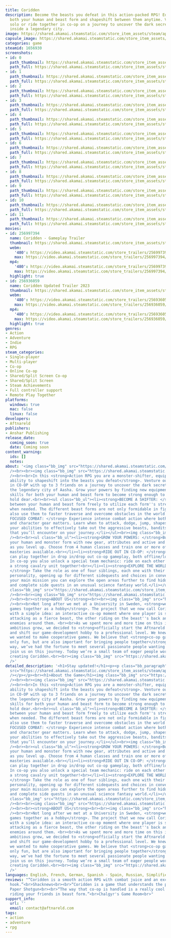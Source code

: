```yaml
---
title: Coridden
description: Become the beasts you defeat in this action-packed RPG! Equip and upgrade
  both your human and beast form and shapeshift between them anytime. Venture out
  solo or ride together in co-op on a journey to uncover the dark secrets sealed away
  inside a legendary city.
image: https://shared.akamai.steamstatic.com/store_item_assets/steam/apps/1656930/header.jpg?t=1729684119
capsule_image: https://shared.akamai.steamstatic.com/store_item_assets/steam/apps/1656930/capsule_231x87.jpg?t=1729684119
categories: game
steamid: 1656930
screenshots:
- id: 0
  path_thumbnail: https://shared.akamai.steamstatic.com/store_item_assets/steam/apps/1656930/ss_4bf979097e3ba01c17f12e34ddf9b46de56d8808.600x338.jpg?t=1729684119
  path_full: https://shared.akamai.steamstatic.com/store_item_assets/steam/apps/1656930/ss_4bf979097e3ba01c17f12e34ddf9b46de56d8808.1920x1080.jpg?t=1729684119
- id: 1
  path_thumbnail: https://shared.akamai.steamstatic.com/store_item_assets/steam/apps/1656930/ss_fbfec5bc48c1293aeb42ed20e237a6671cf78a7d.600x338.jpg?t=1729684119
  path_full: https://shared.akamai.steamstatic.com/store_item_assets/steam/apps/1656930/ss_fbfec5bc48c1293aeb42ed20e237a6671cf78a7d.1920x1080.jpg?t=1729684119
- id: 2
  path_thumbnail: https://shared.akamai.steamstatic.com/store_item_assets/steam/apps/1656930/ss_cf20e28a31aab6fc7fb475f9b081f057b30f22a4.600x338.jpg?t=1729684119
  path_full: https://shared.akamai.steamstatic.com/store_item_assets/steam/apps/1656930/ss_cf20e28a31aab6fc7fb475f9b081f057b30f22a4.1920x1080.jpg?t=1729684119
- id: 3
  path_thumbnail: https://shared.akamai.steamstatic.com/store_item_assets/steam/apps/1656930/ss_0c752d536407c293344bfdadaa0efa633bccaefd.600x338.jpg?t=1729684119
  path_full: https://shared.akamai.steamstatic.com/store_item_assets/steam/apps/1656930/ss_0c752d536407c293344bfdadaa0efa633bccaefd.1920x1080.jpg?t=1729684119
- id: 4
  path_thumbnail: https://shared.akamai.steamstatic.com/store_item_assets/steam/apps/1656930/ss_9709035f3bc03afd186ecf476f6b4c4dbd64321a.600x338.jpg?t=1729684119
  path_full: https://shared.akamai.steamstatic.com/store_item_assets/steam/apps/1656930/ss_9709035f3bc03afd186ecf476f6b4c4dbd64321a.1920x1080.jpg?t=1729684119
- id: 5
  path_thumbnail: https://shared.akamai.steamstatic.com/store_item_assets/steam/apps/1656930/ss_c65c5151c1d85ce52dddbf11751acb2a06c3a353.600x338.jpg?t=1729684119
  path_full: https://shared.akamai.steamstatic.com/store_item_assets/steam/apps/1656930/ss_c65c5151c1d85ce52dddbf11751acb2a06c3a353.1920x1080.jpg?t=1729684119
- id: 6
  path_thumbnail: https://shared.akamai.steamstatic.com/store_item_assets/steam/apps/1656930/ss_b1f34c9390c73f9d8e194294904e74457dd9c94d.600x338.jpg?t=1729684119
  path_full: https://shared.akamai.steamstatic.com/store_item_assets/steam/apps/1656930/ss_b1f34c9390c73f9d8e194294904e74457dd9c94d.1920x1080.jpg?t=1729684119
- id: 7
  path_thumbnail: https://shared.akamai.steamstatic.com/store_item_assets/steam/apps/1656930/ss_cbaffbfa714e38494897376845af0e0f5dc65c26.600x338.jpg?t=1729684119
  path_full: https://shared.akamai.steamstatic.com/store_item_assets/steam/apps/1656930/ss_cbaffbfa714e38494897376845af0e0f5dc65c26.1920x1080.jpg?t=1729684119
- id: 8
  path_thumbnail: https://shared.akamai.steamstatic.com/store_item_assets/steam/apps/1656930/ss_8486d5e52aa0d28f45fc58e8587f29315dbcc9f6.600x338.jpg?t=1729684119
  path_full: https://shared.akamai.steamstatic.com/store_item_assets/steam/apps/1656930/ss_8486d5e52aa0d28f45fc58e8587f29315dbcc9f6.1920x1080.jpg?t=1729684119
- id: 9
  path_thumbnail: https://shared.akamai.steamstatic.com/store_item_assets/steam/apps/1656930/ss_6d6aedfe0bc63f1548acdaab7e247a77ec388042.600x338.jpg?t=1729684119
  path_full: https://shared.akamai.steamstatic.com/store_item_assets/steam/apps/1656930/ss_6d6aedfe0bc63f1548acdaab7e247a77ec388042.1920x1080.jpg?t=1729684119
- id: 10
  path_thumbnail: https://shared.akamai.steamstatic.com/store_item_assets/steam/apps/1656930/ss_d309e97642f8e0a93b1b6d9547d78d38b512f722.600x338.jpg?t=1729684119
  path_full: https://shared.akamai.steamstatic.com/store_item_assets/steam/apps/1656930/ss_d309e97642f8e0a93b1b6d9547d78d38b512f722.1920x1080.jpg?t=1729684119
- id: 11
  path_thumbnail: https://shared.akamai.steamstatic.com/store_item_assets/steam/apps/1656930/ss_96680d7c93111b18278c694d5fb050a27dbcce36.600x338.jpg?t=1729684119
  path_full: https://shared.akamai.steamstatic.com/store_item_assets/steam/apps/1656930/ss_96680d7c93111b18278c694d5fb050a27dbcce36.1920x1080.jpg?t=1729684119
movies:
- id: 256997394
  name: Coridden - Gameplay Trailer
  thumbnail: https://shared.akamai.steamstatic.com/store_item_assets/steam/apps/256997394/movie.293x165.jpg?t=1708698804
  webm:
    '480': https://video.akamai.steamstatic.com/store_trailers/256997394/movie480_vp9.webm?t=1708698804
    max: https://video.akamai.steamstatic.com/store_trailers/256997394/movie_max_vp9.webm?t=1708698804
  mp4:
    '480': https://video.akamai.steamstatic.com/store_trailers/256997394/movie480.mp4?t=1708698804
    max: https://video.akamai.steamstatic.com/store_trailers/256997394/movie_max.mp4?t=1708698804
  highlight: true
- id: 256936059
  name: Coridden Updated Trailer 2023
  thumbnail: https://shared.akamai.steamstatic.com/store_item_assets/steam/apps/256936059/movie.293x165.jpg?t=1709025879
  webm:
    '480': https://video.akamai.steamstatic.com/store_trailers/256936059/movie480_vp9.webm?t=1709025879
    max: https://video.akamai.steamstatic.com/store_trailers/256936059/movie_max_vp9.webm?t=1709025879
  mp4:
    '480': https://video.akamai.steamstatic.com/store_trailers/256936059/movie480.mp4?t=1709025879
    max: https://video.akamai.steamstatic.com/store_trailers/256936059/movie_max.mp4?t=1709025879
  highlight: true
genres:
- Action
- Adventure
- Indie
- RPG
steam_categories:
- Single-player
- Multi-player
- Co-op
- Online Co-op
- Shared/Split Screen Co-op
- Shared/Split Screen
- Steam Achievements
- Full controller support
- Remote Play Together
platforms:
  windows: true
  mac: false
  linux: false
developers:
- Aftnareld
publishers:
- Anshar Publishing
release_date:
  coming_soon: true
  date: Coming soon
content_warning:
  ids: []
  notes:
about: '<img class="bb_img" src="https://shared.akamai.steamstatic.com/store_item_assets/steam/apps/1656930/extras/Quote_4__1_.png?t=1729684119"
  /><br><br><img class="bb_img" src="https://shared.akamai.steamstatic.com/store_item_assets/steam/apps/1656930/extras/Comp_1.gif?t=1729684119"
  /><br><br>In this <strong>Action RPG you are a monster-shifter, equipped with the
  ability to shapeshift into the beasts you defeat</strong>. Venture out alone or
  in CO-OP with up to 3 friends on a journey to uncover the dark secrets sealed inside
  the legendary city of Aasha. Grow your powers by finding new equipment and learning
  skills for both your human and beast form to become strong enough to save what you
  hold dear.<br><br><ul class="bb_ul"><li><strong>BECOME A SHIFTER: </strong> Switch
  between your human and beast form freely to utilize each form''s strengths and skills
  when needed. The different beast forms are not only formidable in fights, you can
  also use them to faster traverse and overcome obstacles in the world.<br></li><li><strong>ACTION
  FOCUSED COMBAT: </strong> Experience intense combat action where both your own skills
  and character gear matters. Learn when to attack, dodge, jump, shapeshift and use
  your abilities to effectively take out the aggressive beasts, bandits and machines
  that you’ll encounter on your journey.</li></ul><br><img class="bb_img" src="https://shared.akamai.steamstatic.com/store_item_assets/steam/apps/1656930/extras/Comp_2.gif?t=1729684119"
  /><br><br><ul class="bb_ul"><li><strong>GROW YOUR POWERS: </strong>Build up both
  your human and monster form with new gear, attributes and active and passive skills
  as you level up. Choose from 4 human classes and train one or more of the 7 beast
  masteries available.<br></li><li><strong>RIDE OUT IN CO-OP: </strong>Up to 4 players
  can play together in drop in/drop out co-op gameplay, both offline/locally and online.
  In co-op you also unlock a special team mechanic: ride on each other’s back to become
  a strong cavalry unit together!<br></li><li><strong>EXPLORE THE WORLD OF HEERA:
  </strong> Take the role as one of four siblings, each one with their own distinct
  personality, opening up for different sidequests and choices in conversations. Alongside
  your main mission you can explore the open areas further to find hidden treasures
  and complete side quests in an unusual science fantasy world.</li></ul><br><img
  class="bb_img" src="https://shared.akamai.steamstatic.com/store_item_assets/steam/apps/1656930/extras/Comp_3.gif?t=1729684119"
  /><br><br><img class="bb_img" src="https://shared.akamai.steamstatic.com/store_item_assets/steam/apps/1656930/extras/Header.png?t=1729684119"
  /><br><br><strong>ABOUT US</strong><br><br><img class="bb_img" src="https://shared.akamai.steamstatic.com/store_item_assets/steam/apps/1656930/extras/team.png?t=1729684119"
  /><br><br>Not long after we met at a University in Sweden, <strong>we started making
  games together as a hobby</strong>. The project that we now call Coridden, started
  with a simple idea: an interactive co-op moment where one player is steering and
  attacking as a fierce beast, the other riding on the beast''s back and shooting
  enemies around them. <br><br>As we spent more and more time on this idea, and the
  ambitious grew, we decided to <strong>officially start the Aftnareld studio in 2018</strong>
  and shift our game-development hobby to a professional level. We knew from the start
  we wanted to make cooperative games. We believe that <strong>co-op games are not
  only fun, but are also important for bringing people together</strong>!  Along the
  way, we’ve had the fortune to meet several passionate people wanting to help and
  join us on this journey. Today we’re a small team of eager people working hard on
  creating Coridden.<br><br><img class="bb_img" src="https://shared.akamai.steamstatic.com/store_item_assets/steam/apps/1656930/extras/Header.png?t=1729684119"
  />'
detailed_description: '<h1>Stay updated!</h1><p><p class="bb_paragraph"><img class="bb_img"
  src="https://shared.akamai.steamstatic.com/store_item_assets/steam/apps/1656930/extras/CORIDDEN.png?t=1729684119"
  /></p></p><br><h1>About the Game</h1><img class="bb_img" src="https://shared.akamai.steamstatic.com/store_item_assets/steam/apps/1656930/extras/Quote_4__1_.png?t=1729684119"
  /><br><br><img class="bb_img" src="https://shared.akamai.steamstatic.com/store_item_assets/steam/apps/1656930/extras/Comp_1.gif?t=1729684119"
  /><br><br>In this <strong>Action RPG you are a monster-shifter, equipped with the
  ability to shapeshift into the beasts you defeat</strong>. Venture out alone or
  in CO-OP with up to 3 friends on a journey to uncover the dark secrets sealed inside
  the legendary city of Aasha. Grow your powers by finding new equipment and learning
  skills for both your human and beast form to become strong enough to save what you
  hold dear.<br><br><ul class="bb_ul"><li><strong>BECOME A SHIFTER: </strong> Switch
  between your human and beast form freely to utilize each form''s strengths and skills
  when needed. The different beast forms are not only formidable in fights, you can
  also use them to faster traverse and overcome obstacles in the world.<br></li><li><strong>ACTION
  FOCUSED COMBAT: </strong> Experience intense combat action where both your own skills
  and character gear matters. Learn when to attack, dodge, jump, shapeshift and use
  your abilities to effectively take out the aggressive beasts, bandits and machines
  that you’ll encounter on your journey.</li></ul><br><img class="bb_img" src="https://shared.akamai.steamstatic.com/store_item_assets/steam/apps/1656930/extras/Comp_2.gif?t=1729684119"
  /><br><br><ul class="bb_ul"><li><strong>GROW YOUR POWERS: </strong>Build up both
  your human and monster form with new gear, attributes and active and passive skills
  as you level up. Choose from 4 human classes and train one or more of the 7 beast
  masteries available.<br></li><li><strong>RIDE OUT IN CO-OP: </strong>Up to 4 players
  can play together in drop in/drop out co-op gameplay, both offline/locally and online.
  In co-op you also unlock a special team mechanic: ride on each other’s back to become
  a strong cavalry unit together!<br></li><li><strong>EXPLORE THE WORLD OF HEERA:
  </strong> Take the role as one of four siblings, each one with their own distinct
  personality, opening up for different sidequests and choices in conversations. Alongside
  your main mission you can explore the open areas further to find hidden treasures
  and complete side quests in an unusual science fantasy world.</li></ul><br><img
  class="bb_img" src="https://shared.akamai.steamstatic.com/store_item_assets/steam/apps/1656930/extras/Comp_3.gif?t=1729684119"
  /><br><br><img class="bb_img" src="https://shared.akamai.steamstatic.com/store_item_assets/steam/apps/1656930/extras/Header.png?t=1729684119"
  /><br><br><strong>ABOUT US</strong><br><br><img class="bb_img" src="https://shared.akamai.steamstatic.com/store_item_assets/steam/apps/1656930/extras/team.png?t=1729684119"
  /><br><br>Not long after we met at a University in Sweden, <strong>we started making
  games together as a hobby</strong>. The project that we now call Coridden, started
  with a simple idea: an interactive co-op moment where one player is steering and
  attacking as a fierce beast, the other riding on the beast''s back and shooting
  enemies around them. <br><br>As we spent more and more time on this idea, and the
  ambitious grew, we decided to <strong>officially start the Aftnareld studio in 2018</strong>
  and shift our game-development hobby to a professional level. We knew from the start
  we wanted to make cooperative games. We believe that <strong>co-op games are not
  only fun, but are also important for bringing people together</strong>!  Along the
  way, we’ve had the fortune to meet several passionate people wanting to help and
  join us on this journey. Today we’re a small team of eager people working hard on
  creating Coridden.<br><br><img class="bb_img" src="https://shared.akamai.steamstatic.com/store_item_assets/steam/apps/1656930/extras/Header.png?t=1729684119"
  />'
languages: English, French, German, Spanish - Spain, Russian, Simplified Chinese
reviews: "“Coridden is a smooth action RPG with combat juice and an excellent shapeshifting
  hook.”<br>Shacknews<br><br>“Coridden is a game that understands the power of Horsey.”<br>Rock
  Paper Shotgun<br><br>“The way that co-op is handled is a really cool concept, especially
  riding your friends in beast form.”<br>Chalgyr's Game Room<br>"
support_info:
  url: ''
  email: contact@aftnareld.com
tags:
- action
- adventure
- rpg
---
```


